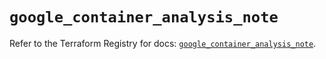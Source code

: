# `google_container_analysis_note`

Refer to the Terraform Registry for docs: [`google_container_analysis_note`](https://registry.terraform.io/providers/hashicorp/google/6.9.0/docs/resources/container_analysis_note).
